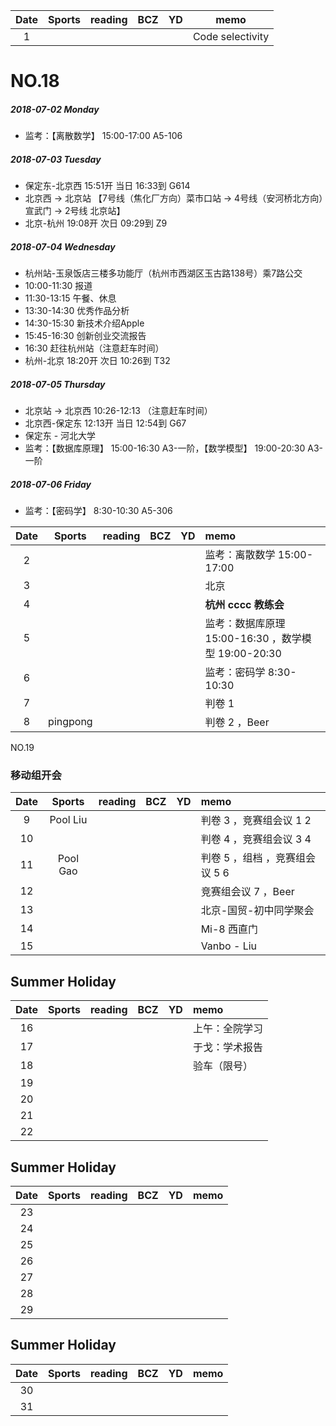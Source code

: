 | Date  | Sports | reading | BCZ | YD | memo | 
| :---: | :---: | :---: | :---: | :---: | :---: | 
| 1 | |  |  |  | Code selectivity | 

# NO.18
##### 2018-07-02 Monday
- 监考：【离散数学】 15:00-17:00 A5-106 
##### 2018-07-03 Tuesday
- 保定东-北京西 15:51开 当日 16:33到 G614  
- 北京西 → 北京站 【7号线（焦化厂方向）菜市口站 → 4号线（安河桥北方向）宣武门 → 2号线 北京站】
- 北京-杭州 19:08开 次日 09:29到 Z9 
##### 2018-07-04 Wednesday
- 杭州站-玉泉饭店三楼多功能厅（杭州市西湖区玉古路138号）乘7路公交
- 10:00-11:30 报道
- 11:30-13:15 午餐、休息
- 13:30-14:30 优秀作品分析
- 14:30-15:30 新技术介绍Apple
- 15:45-16:30 创新创业交流报告
- 16:30 赶往杭州站（注意赶车时间）
- 杭州-北京 18:20开 次日 10:26到 T32  
##### 2018-07-05 Thursday
- 北京站 → 北京西 10:26-12:13  （注意赶车时间）
- 北京西-保定东 12:13开 当日 12:54到 G67 
- 保定东 - 河北大学 
- 监考：【数据库原理】 15:00-16:30 A3-一阶，【数学模型】 19:00-20:30 A3-一阶
##### 2018-07-06 Friday
- 监考：【密码学】 8:30-10:30 A5-306


| Date  | Sports | reading | BCZ | YD | memo | 
| :---: | :---: | :---: | :---: | :---: | :--- | 
| 2 |  |  |  |  | 监考：离散数学 15:00-17:00     | 
| 3 |  |  |  |  | 北京 | 
| 4 |  |  |  |  | **杭州 cccc 教练会** | 
| 5 |  |  |  |  | 监考：数据库原理 15:00-16:30 ，数学模型 19:00-20:30 | 
| 6 |  |  |  |  | 监考：密码学 8:30-10:30  | 
| 7 |  |  |  |  | 判卷 1 | 
| 8 | pingpong |  |  |  | 判卷 2 ，Beer| 

NO.19
### 移动组开会
| Date  | Sports | reading | BCZ | YD | memo | 
| :---: | :---: | :---: | :---: | :---: | :--- | 
| 9 | Pool Liu |  |  |  | 判卷 3 ，竞赛组会议 1 2|   
| 10 |  |  |  |  | 判卷 4 ，竞赛组会议 3 4| 
| 11 |Pool Gao  |  |  |  | 判卷 5 ，组档 ，竞赛组会议 5 6| 
| 12 |  |  |  |  | 竞赛组会议 7 ，Beer| 
| 13 |  |  |  |  | 北京-国贸-初中同学聚会 | 
| 14 |  |  |  |  | Mi-8 西直门 | 
| 15 |  |  |  |  | Vanbo - Liu | 

## Summer Holiday

| Date  | Sports | reading | BCZ | YD | memo | 
| :---: | :---: | :---: | :---: | :---: | :--- | 
| 16 |  |  |  |  | 上午：全院学习 | 
| 17 |  |  |  |  | 于戈：学术报告 | 
| 18 |  |  |  |  | 验车（限号） | 
| 19 |  |  |  |  |  |   
| 20 |  |  |  |  |  | 
| 21 |  |  |  |  |  | 
| 22 |  |  |  |  |  | 

## Summer Holiday

| Date  | Sports | reading | BCZ | YD | memo | 
| :---: | :---: | :---: | :---: | :---: | :--- | 
| 23 |  |  |  |  |  | 
| 24 |  |  |  |  |  | 
| 25 |  |  |  |  |  | 
| 26 |  |  |  |  |  | 
| 27 |  |  |  |  |  | 
| 28 |  |  |  |  |  | 
| 29 |  |  |  |  |  |  

## Summer Holiday

| Date  | Sports | reading | BCZ | YD | memo | 
| :---: | :---: | :---: | :---: | :---: | :--- | 
| 30 |  |  |  |  |  | 
| 31 |  |  |  |  |  | 

